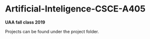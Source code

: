 # Artificial-Inteligence-CSCE-A405
**UAA fall class 2019**

Projects can be found under the project folder.


